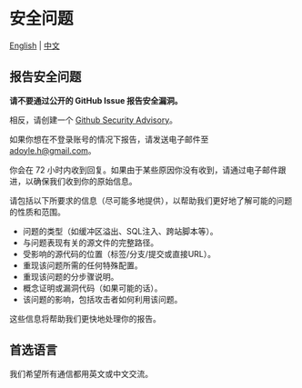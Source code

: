 # 安全问题

[English](./SECURITY.md) | [中文](./SECURITY.zh.md)

## 报告安全问题

**请不要通过公开的 GitHub Issue 报告安全漏洞。**

相反，请创建一个 [Github Security Advisory][]。

如果你想在不登录账号的情况下报告，请发送电子邮件至 [adoyle.h@gmail.com](mailto:adoyle.h@gmail.com)。

你会在 72 小时内收到回复。如果由于某些原因你没有收到，请通过电子邮件跟进，以确保我们收到你的原始信息。

请包括以下所要求的信息（尽可能多地提供），以帮助我们更好地了解可能的问题的性质和范围。

  * 问题的类型（如缓冲区溢出、SQL注入、跨站脚本等）。
  * 与问题表现有关的源文件的完整路径。
  * 受影响的源代码的位置（标签/分支/提交或直接URL）。
  * 重现该问题所需的任何特殊配置。
  * 重现该问题的分步骤说明。
  * 概念证明或漏洞代码（如果可能的话）。
  * 该问题的影响，包括攻击者如何利用该问题。

这些信息将帮助我们更快地处理你的报告。

## 首选语言

我们希望所有通信都用英文或中文交流。

[Github Security Advisory]: https://github.com/adoyle-h/.github/security/advisories/new.
